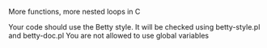 More functions, more nested loops in C

Your code should use the Betty style. It will be checked using betty-style.pl and betty-doc.pl
You are not allowed to use global variables
